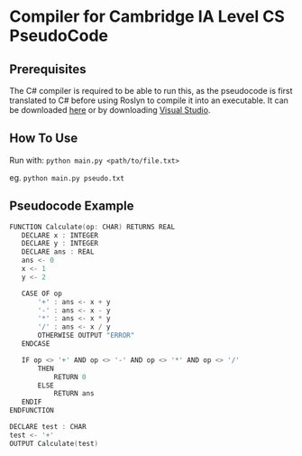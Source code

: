 # Compiler for Cambridge IA Level CS PseudoCode
## Prerequisites
The C# compiler is required to be able to run this, as the pseudocode is first translated to C# before using Roslyn to compile it into an executable.
It can be downloaded [here](https://github.com/dotnet/roslyn) or by downloading [Visual Studio](https://visualstudio.microsoft.com/vs/community/).
<br>


## How To Use
Run with:
`python main.py <path/to/file.txt>`

eg.
`python main.py pseudo.txt`
<br>


## Pseudocode Example
```cpp
FUNCTION Calculate(op: CHAR) RETURNS REAL
   DECLARE x : INTEGER
   DECLARE y : INTEGER
   DECLARE ans : REAL
   ans <- 0
   x <- 1
   y <- 2

   CASE OF op
       '+' : ans <- x + y
       '-' : ans <- x - y
       '*' : ans <- x * y
       '/' : ans <- x / y
       OTHERWISE OUTPUT "ERROR"
   ENDCASE

   IF op <> '+' AND op <> '-' AND op <> '*' AND op <> '/'
       THEN
           RETURN 0
       ELSE
           RETURN ans
   ENDIF
ENDFUNCTION

DECLARE test : CHAR
test <- '+'
OUTPUT Calculate(test)
```

